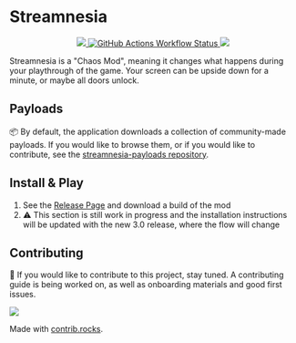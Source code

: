 # Streamnesia

<p align="center">
  <a href="docs/LICENSE.md">
    <img src="https://img.shields.io/github/license/petrspelos/Streamnesia?style=for-the-badge">
  </a>
  <a href="#">
    <img alt="GitHub Actions Workflow Status" src="https://img.shields.io/github/actions/workflow/status/amnesia-spelos/streamnesia/.github%2Fworkflows%2Fdotnet.yml?branch=master&style=for-the-badge">
  </a>
  <a href="https://dot.net">
    <img src="https://img.shields.io/badge/made%20with-.NET%209-blueviolet?style=for-the-badge">
  </a>
</p>


Streamnesia is a "Chaos Mod", meaning it changes what happens during your playthrough of the game. Your screen can be upside down for a minute, or maybe all doors unlock.

## Payloads

📦 By default, the application downloads a collection of community-made payloads. If you would like to browse them, or if you would like to contribute, see the [streamnesia-payloads repository](https://github.com/amnesia-spelos/streamnesia-payloads).

## Install & Play

1. See the [Release Page](https://github.com/amnesia-spelos/streamnesia/releases) and download a build of the mod
2. ⚠️ This section is still work in progress and the installation instructions will be updated with the new 3.0 release, where the flow will change

## Contributing

🎉 If you would like to contribute to this project, stay tuned. A contributing guide is being worked on, as well as onboarding materials and good first issues.

<a href="https://github.com/amnesia-spelos/streamnesia/graphs/contributors">
  <img src="https://contrib.rocks/image?repo=amnesia-spelos/streamnesia" />
</a>

Made with [contrib.rocks](https://contrib.rocks).
